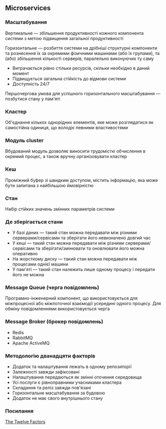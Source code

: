 ## Microservices

### Масштабування

Вертикальне — збільшення продуктивності кожного компонента системи з метою підвищення загальної продуктивності

Горизонтальне — розбиття системи на дрібніші структурні компоненти та рознесення їх за окремими фізичними машинами (або їх групами), та (або) збільшення кількості серверів, паралельно виконуючих ту саму

-   Витрачається рівно стільки ресурсів, скільки необхідно в даний момент
-   Підвищується загальна стійкість до відмови системи
-   Доступність 24/7

Першочергова умова для успішного горизонтального масштабування — позбутися стану у пам'яті

### Кластер

Об'єднання кількох однорідних елементів, яке може розглядатися як самостійна одиниця, що володіє певними властивостями

### Модуль cluster

Вбудований модуль дозволяє виносити трудомісткі обчислення в окремий процес, а також вручну організовувати кластер

### Кеш

Проміжний буфер зі швидким доступом, містить інформацію, яка може бути запитана з найбільшою ймовірністю

### Стан

Набір стійких значень змінних параметрів системи

### Де зберігається стани

-   У базі даних — такий стан можна передавати між різними серверами/сервісами та зберігати його невизначено довгий час
-   У кеші — такий стан можна передавати між різними серверами/сервісами та зберігати/змінювати та оновлювати його можна оперативно
-   На жорсткому диску — такий стан можна передавати між процесами однієї машини
-   У пам'яті — такий стан належить лише одному процесу і передати його не можна

### Message Queue (черга повідомлень)

Програмно-інженерний компонент, що використовується для міжпроцесної або міжпоточної взаємодії усередині одного процесу. Для обміну повідомленнями використовується черга

### Message Broker (брокер повідомлень)

-   Redis
-   RabbitMQ
-   Apache ActiveMQ

### Методологію дванадцяти факторів

-   Додаток та налаштування лежать в одному репозиторії
-   Залежності завжди зафіксовані
-   Налаштування передаються як змінні оточення середовища
-   Усі послуги є рівноправними учасниками кластера
-   Складання та реліз завжди пов'язані
-   Горизонтальне масштабування за будовою
-   Додаток не має свого внутрішнього стану

### Посилання

<a href="https://12factor.net/">The Twelve Factors</a>

